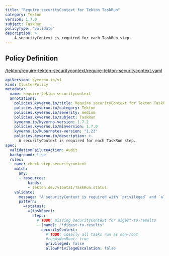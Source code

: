 ```yaml
---
title: "Require securityContext for Tekton TaskRun"
category: Tekton
version: 1.7.0
subject: TaskRun
policyType: "validate"
description: >
    A securityContext is required for each TaskRun step.
---
```


## Policy Definition
<a href="https://github.com/kyverno/policies/raw/main//tekton/require-tekton-securitycontext/require-tekton-securitycontext.yaml" target="-blank">/tekton/require-tekton-securitycontext/require-tekton-securitycontext.yaml</a>

```yaml
apiVersion: kyverno.io/v1
kind: ClusterPolicy
metadata:
  name: require-tekton-securitycontext
  annotations:
    policies.kyverno.io/title: Require securityContext for Tekton TaskRun
    policies.kyverno.io/category: Tekton
    policies.kyverno.io/severity: medium
    policies.kyverno.io/subject: TaskRun
    kyverno.io/kyverno-version: 1.7.2
    policies.kyverno.io/minversion: 1.7.0
    kyverno.io/kubernetes-version: "1.23"
    policies.kyverno.io/description: >- 
      A securityContext is required for each TaskRun step.
spec:
  validationFailureAction: Audit
  background: true
  rules:
  - name: check-step-securitycontext
    match:
      any:
      - resources:
          kinds:
          - tekton.dev/v1beta1/TaskRun.status
    validate:
      message: "A securityContext is required with `privileged` and `allowPrivilegeEscalation` set to `false`."
      pattern:
        =(status):
          =(taskSpec):
            steps:
              # TODO: missing securityContext for digest-to-results
              - (name): "!digest-to-results"
                securityContext:
                  # TODO: ideally all tasks run as non-root
                  #runAsNonRoot: true
                  privileged: false
                  allowPrivilegeEscalation: false
```
